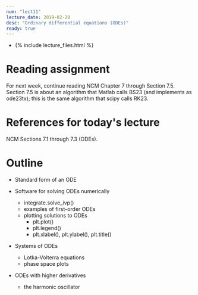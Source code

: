 ```yaml
---
num: "lect11"
lecture_date: 2019-02-20
desc: "Ordinary differential equations (ODEs)"
ready: true
---
```


* {% include lecture_files.html %}

# Reading assignment

For next week, continue reading NCM Chapter 7 through Section 7.5.
Section 7.5 is about an algorithm that 
Matlab calls BS23 (and implements as ode23tx);
this is the same algorithm that scipy calls RK23.

# References for today's lecture

NCM Sections 7.1 through 7.3 (ODEs).

# Outline

- Standard form of an ODE

- Software for solving ODEs numerically
  - integrate.solve_ivp()
  - examples of first-order ODEs
  - plotting solutions to ODEs
    - plt.plot()
    - plt.legend()
    - plt.xlabel(), plt.ylabel(), plt.title()

- Systems of ODEs
  - Lotka-Volterra equations
  - phase space plots

- ODEs with higher derivatives
  - the harmonic oscillator
